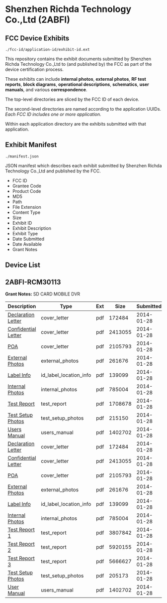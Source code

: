 # Shenzhen Richda Technology Co.,Ltd (2ABFI)
## FCC Device Exhibits

```
./fcc-id/application-id/exhibit-id.ext
```

This repository contains the exhibit documents submitted by Shenzhen Richda Technology Co.,Ltd to (and published by) the FCC as part of the device certification process.

These exhibits can include **internal photos**, **external photos**, **RF test reports**, **block diagrams**, **operational descriptions**, **schematics**, **user manuals**, and various **correspondence**.

The top-level directories are sliced by the FCC ID of each device.

The second-level directories are named according to the application UUIDs. *Each FCC ID includes one or more application.*

Within each application directory are the exhibits submitted with that application. 

## Exhibit Manifest

```
./manifest.json
```

JSON manifest which describes each exhibit submitted by Shenzhen Richda Technology Co.,Ltd and published by the FCC.

- FCC ID
- Grantee Code
- Product Code
- MD5
- Path
- File Extension
- Content Type
- Size
- Exhibit ID
- Exhibit Description
- Exhibit Type
- Date Submitted
- Date Available
- Grant Notes

## Device List
## 2ABFI-RCM30113
**Grant Notes:** SD CARD MOBILE DVR

| Description | Type | Ext | Size | Submitted | Available |
| ----------- | ---- | --- | ---- | --------- | --------- |
| [Declaration Letter](2ABFI-RCM30113/7f029d2ae32cf8bfa1b325e5fe41da99/2179526.pdf) | cover_letter | pdf | 172484 | 2014-01-28 | 2014-01-28 |
| [Confidential Letter](2ABFI-RCM30113/7f029d2ae32cf8bfa1b325e5fe41da99/2179539.pdf) | cover_letter | pdf | 2413055 | 2014-01-28 | 2014-01-28 |
| [POA](2ABFI-RCM30113/7f029d2ae32cf8bfa1b325e5fe41da99/2179540.pdf) | cover_letter | pdf | 2105793 | 2014-01-28 | 2014-01-28 |
| [External Photos](2ABFI-RCM30113/7f029d2ae32cf8bfa1b325e5fe41da99/2179524.pdf) | external_photos | pdf | 261676 | 2014-01-28 | 2014-01-28 |
| [Label Info](2ABFI-RCM30113/7f029d2ae32cf8bfa1b325e5fe41da99/2179536.pdf) | id_label_location_info | pdf | 139099 | 2014-01-28 | 2014-01-28 |
| [Internal Photos](2ABFI-RCM30113/7f029d2ae32cf8bfa1b325e5fe41da99/2179525.pdf) | internal_photos | pdf | 785004 | 2014-01-28 | 2014-01-28 |
| [Test Report](2ABFI-RCM30113/7f029d2ae32cf8bfa1b325e5fe41da99/2179580.pdf) | test_report | pdf | 1708678 | 2014-01-28 | 2014-01-28 |
| [Test Setup Photos](2ABFI-RCM30113/7f029d2ae32cf8bfa1b325e5fe41da99/2179582.pdf) | test_setup_photos | pdf | 215150 | 2014-01-28 | 2014-01-28 |
| [Users Manual](2ABFI-RCM30113/7f029d2ae32cf8bfa1b325e5fe41da99/2179541.pdf) | users_manual | pdf | 1402702 | 2014-01-28 | 2014-01-28 |
| [Declaration Letter](2ABFI-RCM30113/185d9b68e06a59e7c89bffd4ae6651fa/2179526.pdf) | cover_letter | pdf | 172484 | 2014-01-28 | 2014-01-28 |
| [Confidential Letter](2ABFI-RCM30113/185d9b68e06a59e7c89bffd4ae6651fa/2179539.pdf) | cover_letter | pdf | 2413055 | 2014-01-28 | 2014-01-28 |
| [POA](2ABFI-RCM30113/185d9b68e06a59e7c89bffd4ae6651fa/2179540.pdf) | cover_letter | pdf | 2105793 | 2014-01-28 | 2014-01-28 |
| [External Photos](2ABFI-RCM30113/185d9b68e06a59e7c89bffd4ae6651fa/2179524.pdf) | external_photos | pdf | 261676 | 2014-01-28 | 2014-01-28 |
| [Label Info](2ABFI-RCM30113/185d9b68e06a59e7c89bffd4ae6651fa/2179536.pdf) | id_label_location_info | pdf | 139099 | 2014-01-28 | 2014-01-28 |
| [Internal Photos](2ABFI-RCM30113/185d9b68e06a59e7c89bffd4ae6651fa/2179525.pdf) | internal_photos | pdf | 785004 | 2014-01-28 | 2014-01-28 |
| [Test Report 1](2ABFI-RCM30113/185d9b68e06a59e7c89bffd4ae6651fa/2179527.pdf) | test_report | pdf | 3807842 | 2014-01-28 | 2014-01-28 |
| [Test Report 2](2ABFI-RCM30113/185d9b68e06a59e7c89bffd4ae6651fa/2179534.pdf) | test_report | pdf | 5920155 | 2014-01-28 | 2014-01-28 |
| [Test Report 3](2ABFI-RCM30113/185d9b68e06a59e7c89bffd4ae6651fa/2179535.pdf) | test_report | pdf | 5666627 | 2014-01-28 | 2014-01-28 |
| [Test Setup Photos](2ABFI-RCM30113/185d9b68e06a59e7c89bffd4ae6651fa/2179537.pdf) | test_setup_photos | pdf | 205173 | 2014-01-28 | 2014-01-28 |
| [User Manual](2ABFI-RCM30113/185d9b68e06a59e7c89bffd4ae6651fa/2179541.pdf) | users_manual | pdf | 1402702 | 2014-01-28 | 2014-01-28 |
